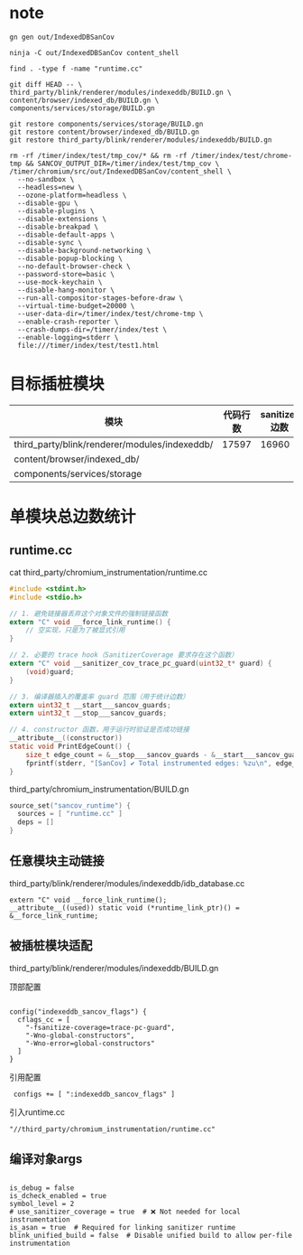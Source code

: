 # note

```
gn gen out/IndexedDBSanCov
```

```
ninja -C out/IndexedDBSanCov content_shell
```

```
find . -type f -name "runtime.cc"
```



```
git diff HEAD -- \
third_party/blink/renderer/modules/indexeddb/BUILD.gn \
content/browser/indexed_db/BUILD.gn \
components/services/storage/BUILD.gn
```

```
git restore components/services/storage/BUILD.gn
git restore content/browser/indexed_db/BUILD.gn
git restore third_party/blink/renderer/modules/indexeddb/BUILD.gn
```



```
rm -rf /timer/index/test/tmp_cov/* && rm -rf /timer/index/test/chrome-tmp && SANCOV_OUTPUT_DIR=/timer/index/test/tmp_cov \
/timer/chromium/src/out/IndexedDBSanCov/content_shell \
  --no-sandbox \
  --headless=new \
  --ozone-platform=headless \
  --disable-gpu \
  --disable-plugins \
  --disable-extensions \
  --disable-breakpad \
  --disable-default-apps \
  --disable-sync \
  --disable-background-networking \
  --disable-popup-blocking \
  --no-default-browser-check \
  --password-store=basic \
  --use-mock-keychain \
  --disable-hang-monitor \
  --run-all-compositor-stages-before-draw \
  --virtual-time-budget=20000 \
  --user-data-dir=/timer/index/test/chrome-tmp \
  --enable-crash-reporter \
  --crash-dumps-dir=/timer/index/test \
  --enable-logging=stderr \
  file:///timer/index/test/test1.html
```





# 目标插桩模块

| 模块                                          | 代码行数 | sanitizer边数 |
| --------------------------------------------- | -------- | ------------- |
| third_party/blink/renderer/modules/indexeddb/ | 17597    | 16960         |
| content/browser/indexed_db/                   |          |               |
| components/services/storage                   |          |               |





# 单模块总边数统计

## runtime.cc

cat third_party/chromium_instrumentation/runtime.cc

```c
#include <stdint.h>
#include <stdio.h>

// 1. 避免链接器丢弃这个对象文件的强制链接函数
extern "C" void __force_link_runtime() {
    // 空实现，只是为了被显式引用
}

// 2. 必要的 trace hook（SanitizerCoverage 要求存在这个函数）
extern "C" void __sanitizer_cov_trace_pc_guard(uint32_t* guard) {
    (void)guard;
}

// 3. 编译器插入的覆盖率 guard 范围（用于统计边数）
extern uint32_t __start___sancov_guards;
extern uint32_t __stop___sancov_guards;

// 4. constructor 函数，用于运行时验证是否成功链接
__attribute__((constructor))
static void PrintEdgeCount() {
    size_t edge_count = &__stop___sancov_guards - &__start___sancov_guards;
    fprintf(stderr, "[SanCov] ✔ Total instrumented edges: %zu\n", edge_count);
}
```

third_party/chromium_instrumentation/BUILD.gn

```c
source_set("sancov_runtime") {
  sources = [ "runtime.cc" ]
  deps = []
}
```



## 任意模块主动链接

third_party/blink/renderer/modules/indexeddb/idb_database.cc

```
extern "C" void __force_link_runtime();
__attribute__((used)) static void (*runtime_link_ptr)() = &__force_link_runtime;
```



## 被插桩模块适配

third_party/blink/renderer/modules/indexeddb/BUILD.gn

顶部配置

```

config("indexeddb_sancov_flags") {
  cflags_cc = [
    "-fsanitize-coverage=trace-pc-guard",
    "-Wno-global-constructors",
    "-Wno-error=global-constructors"
  ]
}
```

引用配置

```
 configs += [ ":indexeddb_sancov_flags" ]
```

引入runtime.cc

```
"//third_party/chromium_instrumentation/runtime.cc"
```



## 编译对象args

```

is_debug = false
is_dcheck_enabled = true
symbol_level = 2
# use_sanitizer_coverage = true  # ❌ Not needed for local instrumentation
is_asan = true  # Required for linking sanitizer runtime
blink_unified_build = false  # Disable unified build to allow per-file instrumentation
```

